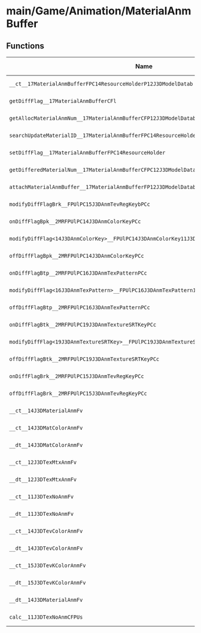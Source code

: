 # main/Game/Animation/MaterialAnmBuffer

## Functions

| Name | Address | Match % |
|------|---------|---------|
| `__ct__17MaterialAnmBufferFPC14ResourceHolderP12J3DModelDatab` | `0x800183F4` | :x: (0.0%) |
| `getDiffFlag__17MaterialAnmBufferCFl` | `0x800184C0` | :x: (0.0%) |
| `getAllocMaterialAnmNum__17MaterialAnmBufferCFP12J3DModelDatab` | `0x800184D0` | :x: (0.0%) |
| `searchUpdateMaterialID__17MaterialAnmBufferFPC14ResourceHolderP12J3DModelData` | `0x800184E4` | :x: (0.0%) |
| `setDiffFlag__17MaterialAnmBufferFPC14ResourceHolder` | `0x800185D8` | :x: (0.0%) |
| `getDifferedMaterialNum__17MaterialAnmBufferCFPC12J3DModelData` | `0x80018754` | :x: (0.0%) |
| `attachMaterialAnmBuffer__17MaterialAnmBufferFP12J3DModelDatab` | `0x80018798` | :x: (0.0%) |
| `modifyDiffFlagBrk__FPUlPC15J3DAnmTevRegKeybPCc` | `0x800187F4` | :x: (0.0%) |
| `onDiffFlagBpk__2MRFPUlPC14J3DAnmColorKeyPCc` | `0x800188B0` | :x: (0.0%) |
| `modifyDiffFlag<14J3DAnmColorKey>__FPUlPC14J3DAnmColorKey11J3DDiffFlagbPCcPCc_v` | `0x800188C4` | :x: (0.0%) |
| `offDiffFlagBpk__2MRFPUlPC14J3DAnmColorKeyPCc` | `0x80018928` | :x: (0.0%) |
| `onDiffFlagBtp__2MRFPUlPC16J3DAnmTexPatternPCc` | `0x8001893C` | :x: (0.0%) |
| `modifyDiffFlag<16J3DAnmTexPattern>__FPUlPC16J3DAnmTexPattern11J3DDiffFlagbPCcPCc_v` | `0x80018950` | :x: (0.0%) |
| `offDiffFlagBtp__2MRFPUlPC16J3DAnmTexPatternPCc` | `0x800189B4` | :x: (0.0%) |
| `onDiffFlagBtk__2MRFPUlPC19J3DAnmTextureSRTKeyPCc` | `0x800189C8` | :x: (0.0%) |
| `modifyDiffFlag<19J3DAnmTextureSRTKey>__FPUlPC19J3DAnmTextureSRTKey11J3DDiffFlagbPCcPCc_v` | `0x800189DC` | :x: (0.0%) |
| `offDiffFlagBtk__2MRFPUlPC19J3DAnmTextureSRTKeyPCc` | `0x80018A4C` | :x: (0.0%) |
| `onDiffFlagBrk__2MRFPUlPC15J3DAnmTevRegKeyPCc` | `0x80018A60` | :x: (0.0%) |
| `offDiffFlagBrk__2MRFPUlPC15J3DAnmTevRegKeyPCc` | `0x80018A6C` | :x: (0.0%) |
| `__ct__14J3DMaterialAnmFv` | `0x80018A78` | :x: (0.0%) |
| `__ct__14J3DMatColorAnmFv` | `0x80018B58` | :x: (0.0%) |
| `__dt__14J3DMatColorAnmFv` | `0x80018B70` | :x: (0.0%) |
| `__ct__12J3DTexMtxAnmFv` | `0x80018BB0` | :x: (0.0%) |
| `__dt__12J3DTexMtxAnmFv` | `0x80018BC8` | :x: (0.0%) |
| `__ct__11J3DTexNoAnmFv` | `0x80018C08` | :x: (0.0%) |
| `__dt__11J3DTexNoAnmFv` | `0x80018C2C` | :x: (0.0%) |
| `__ct__14J3DTevColorAnmFv` | `0x80018C6C` | :x: (0.0%) |
| `__dt__14J3DTevColorAnmFv` | `0x80018C84` | :x: (0.0%) |
| `__ct__15J3DTevKColorAnmFv` | `0x80018CC4` | :x: (0.0%) |
| `__dt__15J3DTevKColorAnmFv` | `0x80018CDC` | :x: (0.0%) |
| `__dt__14J3DMaterialAnmFv` | `0x80018D1C` | :x: (0.0%) |
| `calc__11J3DTexNoAnmCFPUs` | `0x80018DE4` | :x: (0.0%) |